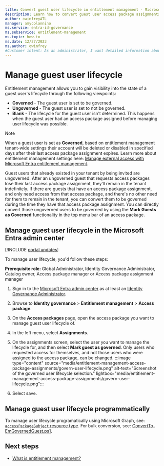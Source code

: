 ```yaml
---
title: Convert guest user lifecycle in entitlement management - Microsoft Entra
description: Learn how to convert guest user access package assignments for an access package in entitlement management.
author: owinfreyATL
manager: amycolannino
ms.service: entra-id-governance
ms.subservice: entitlement-management
ms.topic: how-to
ms.date: 12/27/2023
ms.author: owinfrey
#Customer intent: As an administrator, I want detailed information about how I can convert an ungoverned guest user access package assignment so that requestors have the resources they need to perform their job.
---
```


# Manage guest user lifecycle

Entitlement management allows you to gain visibility into the state of a guest user's lifecycle through the following viewpoints:

- **Governed** - The guest user is set to be governed.  
- **Ungoverned** - The guest user is set to not be governed.
- **Blank** - The lifecycle for the guest user isn't determined. This happens when the guest user had an access package assigned before managing user lifecycle was possible.

> [!NOTE]
> When a guest user is set as **Governed**, based on entitlement management tenant-wide settings their account will be deleted or disabled in specified days after their last access package assignment expires.  Learn more about entitlement management settings here: [Manage external access with Microsoft Entra entitlement management](../architecture/6-secure-access-entitlement-managment.md).

Guest users that already existed in your tenant by being invited are ungoverned. After an ungoverned guest that requests access packages lose their last access package assignment, they'll remain in the tenant indefinitely.  If there are guests that have an access package assignment, and only need access from that access package, and there's no other need for them to remain in the tenant, you can convert them to be governed during the time they have that access package assignment.  You can directly convert those ungoverned users to be governed by using the **Mark Guests as Governed** functionality in the top menu bar of an access package.

## Manage guest user lifecycle in the Microsoft Entra admin center

[!INCLUDE [portal updates](../includes/portal-update.md)]

To manage user lifecycle, you'd follow these steps:

**Prerequisite role:** Global Administrator, Identity Governance Administrator, Catalog owner, Access package manager or Access package assignment manager

1. Sign in to the [Microsoft Entra admin center](https://entra.microsoft.com) as at least an [Identity Governance Administrator](../identity/role-based-access-control/permissions-reference.md#identity-governance-administrator).

1. Browse to **Identity governance** > **Entitlement management** > **Access package**.

1. On the **Access packages** page, open the access package you want to manage guest user lifecycle of.

1. In the left menu, select **Assignments**.

1. On the assignments screen, select the user you want to manage the lifecycle for, and then select **Mark guest as governed**.  Only users who requested access for themselves, and not those users who were assigned to the access package, can be changed.
    :::image type="content" source="media/entitlement-management-access-package-assignments/govern-user-lifecycle.png" alt-text="Screenshot of the governed user lifecycle selection." lightbox="media/entitlement-management-access-package-assignments/govern-user-lifecycle.png":::
1. Select save.

## Manage guest user lifecycle programmatically

To manage user lifecycle programatically using Microsoft Graph, see: [`accessPackageSubject` resource type](/graph/api/resources/accesspackagesubject). For bulk conversion, see: [ConvertTo-EmGovernedGuest.ps1](https://github.com/JefTek/EntraIdentitySamples/blob/main/PowerShell/IdentityGovernance/GovernedGuests/ConvertTo-EmGovernedGuest.ps1).

## Next steps

- [What is entitlement management?](entitlement-management-overview.md)
